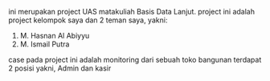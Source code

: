 ini merupakan project UAS matakuliah Basis Data Lanjut.
project ini adalah project kelompok saya dan 2 teman saya, yakni:
1. M. Hasnan Al Abiyyu
2. M. Ismail Putra

case pada project ini adalah monitoring dari sebuah toko bangunan
terdapat 2 posisi yakni, Admin dan kasir
